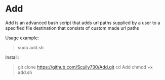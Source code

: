 # Add
Add is an advanced bash script that adds url paths supplied by a user to a specified file destination that consists of custom made url paths

Usage example:
> sudo add.sh

Install:
> git clone https://github.com/Scully730/Add.git
> cd Add
> chmod +x add.sh

